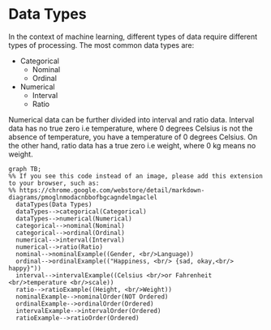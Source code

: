 
# Data Types

In the context of machine learning, different types of data require different types of processing. The most common data types are:

- Categorical
  - Nominal
  - Ordinal
- Numerical
  - Interval
  - Ratio

Numerical data can be further divided into interval and ratio data. Interval data has no true 
zero i.e temperature, where 0 degrees Celsius is not the absence of temperature, you have a temperature of 0 degrees Celsius. On the other hand, ratio data has a true zero i.e weight, where 0 kg means no weight.

```mermaid
graph TB;
%% If you see this code instead of an image, please add this extension to your browser, such as:
%% https://chrome.google.com/webstore/detail/markdown-diagrams/pmoglnmodacnbbofbgcagndelmgaclel
  dataTypes(Data Types)
  dataTypes-->categorical(Categorical)
  dataTypes-->numerical(Numerical)
  categorical-->nominal(Nominal)
  categorical-->ordinal(Ordinal)
  numerical-->interval(Interval)
  numerical-->ratio(Ratio)
  nominal-->nominalExample((Gender, <br/>Language))
  ordinal-->ordinalExample(("Happiness, <br/> {sad, okay,<br/> happy}"))
  interval-->intervalExample((Celsius <br/>or Fahrenheit <br/>temperature <br/>scale))
  ratio-->ratioExample((Height, <br/>Weight))
  nominalExample-->nominalOrder(NOT Ordered)
  ordinalExample-->ordinalOrder(Ordered)
  intervalExample-->intervalOrder(Ordered)
  ratioExample-->ratioOrder(Ordered)
```

